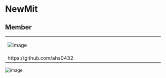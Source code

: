 # NewMit

## Member

<table>
<colgroup>
<col width="250px" />
<col width="250px />
<col width="250px />
</colgroup>
<tr>
<td>      
  
![image](https://github.com/user-attachments/assets/c2c9186c-14a9-4a8d-9af4-0fc87bfc64e3)      
</td>

<td>  </td>
<td></td>
</tr>
<tr>
<td>https://github.com/ahs0432</td>
<td></td>
<td></td>
</tr>
</table>

![image](https://github.com/HaeZuo/NewMit/assets/66985977/97037fa8-861b-4ffe-87cf-496890c9e700)
